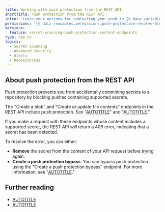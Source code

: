 ```yaml
---
title: Working with push protection from the REST API
shortTitle: Push protection from the REST API
intro: 'Learn your options for unblocking your push to {% data variables.product.prodname_dotcom %} using the REST API if {% data variables.product.prodname_secret_scanning %} detects a secret in the content of your API request.'
permissions: '{% data reusables.permissions.push-protection-resolve-block %}'
versions:
  feature: secret-scanning-push-protection-content-endpoints
type: how_to
topics:
  - Secret scanning
  - Advanced Security
  - Alerts
  - Repositories
---
```


## About push protection from the REST API

Push protection prevents you from accidentally committing secrets to a repository by blocking pushes containing supported secrets.

The "Create a blob" and "Create or update file contents" endpoints in the REST API include push protection. See "[AUTOTITLE](/rest/git/blobs?apiVersion=2022-11-28#create-a-blob)" and "[AUTOTITLE](/rest/repos/contents?apiVersion=2022-11-28#create-or-update-file-contents)."

If you make a request with these endpoints whose content includes a supported secret, the REST API will return a 409 error, indicating that a secret has been detected.

To resolve the error, you can either:

* **Remove** the secret from the content of your API request before trying again.
* **Create a push protection bypass**: You can bypass push protection using the "Create a push protection bypass" endpoint. For more information, see "[AUTOTITLE](/rest/secret-scanning/secret-scanning?apiVersion=2022-11-28#create-a-push-protection-bypass)."

## Further reading

* [AUTOTITLE](/code-security/secret-scanning/working-with-secret-scanning-and-push-protection/working-with-push-protection-from-the-command-line)
* [AUTOTITLE](/code-security/secret-scanning/working-with-secret-scanning-and-push-protection/working-with-push-protection-in-the-github-ui)
